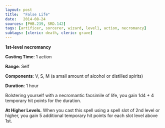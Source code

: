 ```yaml
---
layout: post
title:  "False Life"
date:   2014-08-24
sources: [PHB.239, SRD.142]
tags: [artificer, sorcerer, wizard, level1, action, necromancy]
subtags: [cleric: death, cleric: grave]
---
```


**1st-level necromancy**

**Casting Time**: 1 action

**Range**: Self

**Components**: V, S, M (a small amount of alcohol or distilled spirits)

**Duration**: 1 hour

Bolstering yourself with a necromantic facsimile of life, you gain 1d4 + 4 temporary hit points for the duration.

**At Higher Levels.** When you cast this spell using a spell slot of 2nd level or higher, you gain 5 additional temporary hit points for each slot level above 1st.

